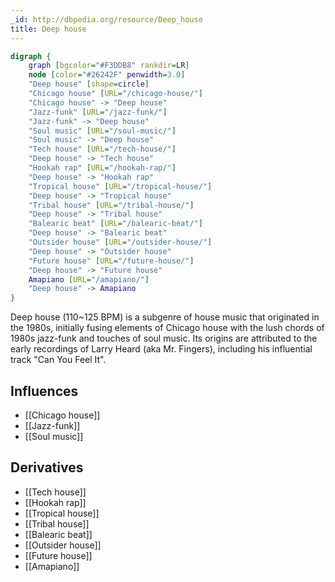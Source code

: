 ```yaml
---
_id: http://dbpedia.org/resource/Deep_house
title: Deep house
---
```


```dot
digraph {
	graph [bgcolor="#F3DDB8" rankdir=LR]
	node [color="#26242F" penwidth=3.0]
	"Deep house" [shape=circle]
	"Chicago house" [URL="/chicago-house/"]
	"Chicago house" -> "Deep house"
	"Jazz-funk" [URL="/jazz-funk/"]
	"Jazz-funk" -> "Deep house"
	"Soul music" [URL="/soul-music/"]
	"Soul music" -> "Deep house"
	"Tech house" [URL="/tech-house/"]
	"Deep house" -> "Tech house"
	"Hookah rap" [URL="/hookah-rap/"]
	"Deep house" -> "Hookah rap"
	"Tropical house" [URL="/tropical-house/"]
	"Deep house" -> "Tropical house"
	"Tribal house" [URL="/tribal-house/"]
	"Deep house" -> "Tribal house"
	"Balearic beat" [URL="/balearic-beat/"]
	"Deep house" -> "Balearic beat"
	"Outsider house" [URL="/outsider-house/"]
	"Deep house" -> "Outsider house"
	"Future house" [URL="/future-house/"]
	"Deep house" -> "Future house"
	Amapiano [URL="/amapiano/"]
	"Deep house" -> Amapiano
}
```

Deep house (110~125 BPM) is a subgenre of house music that originated in the 1980s, initially fusing elements of Chicago house with the lush chords of 1980s jazz-funk and touches of soul music. Its origins are attributed to the early recordings of Larry Heard (aka Mr. Fingers), including his influential track "Can You Feel It".

## Influences
- [[Chicago house]]
- [[Jazz-funk]]
- [[Soul music]]

## Derivatives
- [[Tech house]]
- [[Hookah rap]]
- [[Tropical house]]
- [[Tribal house]]
- [[Balearic beat]]
- [[Outsider house]]
- [[Future house]]
- [[Amapiano]]
